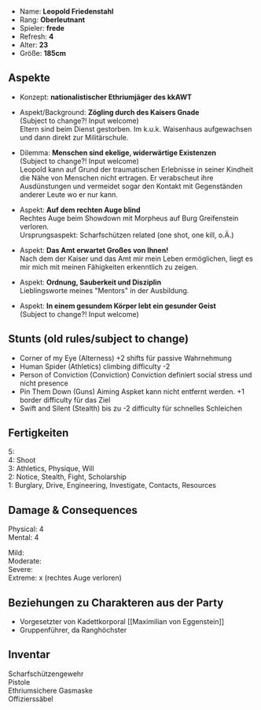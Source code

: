 * Name: **Leopold Friedenstahl**
* Rang: **Oberleutnant**
* Spieler: **frede**
* Refresh: **4**
* Alter: **23**
* Größe: **185cm**

## Aspekte

* Konzept: **nationalistischer Ethriumjäger des kkAWT**  

* Aspekt/Background: **Zögling durch des Kaisers Gnade**  
(Subject to change?! Input welcome)  
Eltern sind beim Dienst gestorben. Im k.u.k. Waisenhaus aufgewachsen und dann direkt zur Militärschule.
* Dilemma: **Menschen sind ekelige, widerwärtige Existenzen**  
(Subject to change?! Input welcome)  
Leopold kann auf Grund der traumatischen Erlebnisse in seiner Kindheit die Nähe von Menschen nicht ertragen. Er verabscheut ihre Ausdünstungen und vermeidet sogar den Kontakt mit Gegenständen anderer Leute wo er nur kann.  
* Aspekt: **Auf dem rechten Auge blind**  
Rechtes Auge beim Showdown mit Morpheus auf Burg Greifenstein verloren.  
Ursprungsaspekt: Scharfschützen related (one shot, one kill, o.Ä.)  
* Aspekt: **Das Amt erwartet Großes von Ihnen!**  
Nach dem der Kaiser und das Amt mir mein Leben ermöglichen, liegt es mir mich mit meinen Fähigkeiten erkenntlich zu zeigen.  
* Aspekt: **Ordnung, Sauberkeit und Disziplin**  
Lieblingsworte meines "Mentors" in der Ausbildung.  
* Aspekt: **In einem gesundem Körper lebt ein gesunder Geist**  
(Subject to change?! Input welcome) 

## Stunts (old rules/subject to change)
* Corner of my Eye (Alterness) +2 shifts für passive Wahrnehmung
* Human Spider (Athletics) climbing difficulty -2
* Person of Conviction (Conviction) Conviction definiert social stress und nicht presence
* Pin Them Down (Guns) Aiming Aspket kann nicht entfernt werden. +1 border difficulty für das Ziel
* Swift and Silent (Stealth) bis zu -2 difficulty für schnelles Schleichen

## Fertigkeiten 

5:  
4: Shoot  
3: Athletics, Physique, Will  
2: Notice, Stealth, Fight, Scholarship  
1: Burglary, Drive, Engineering, Investigate, Contacts, Resources  

## Damage & Consequences

Physical: 4  
Mental: 4   

Mild:  
Moderate:  
Severe:  
Extreme: x (rechtes Auge verloren)

## Beziehungen zu Charakteren aus der Party

* Vorgesetzter von Kadettkorporal [[Maximilian von Eggenstein]]
* Gruppenführer, da Ranghöchster

## Inventar

Scharfschützengewehr  
Pistole  
Ethriumsichere Gasmaske  
Offizierssäbel